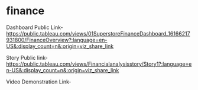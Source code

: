 # finance


Dashboard Public Link-https://public.tableau.com/views/01SuperstoreFinanceDashboard_16166217931800/FinanceOverview?:language=en-US&:display_count=n&:origin=viz_share_link

Story Public link-https://public.tableau.com/views/Financialanalysisstory/Story1?:language=en-US&:display_count=n&:origin=viz_share_link

Video Demonstration Link-
